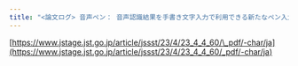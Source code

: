 ```yaml
---
title: "<論文ログ> 音声ペン： 音声認識結果を手書き文字入力で利用できる新たなペン入力インターフェース"
---
```


[https://www.jstage.jst.go.jp/article/jssst/23/4/23_4_4_60/\_pdf/-char/ja](https://www.jstage.jst.go.jp/article/jssst/23/4/23_4_4_60/_pdf/-char/ja)
